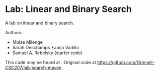 # Lab: Linear and Binary Search

A lab on linear and binary search.

Authors:

* Moise Milenge
* Sarah Deschamps
*Jana Vadillo
* Samuel A. Rebelsky (starter code)

This code may be found at <INSERT-URL>. Original code at <https://github.com/Grinnell-CSC207/lab-search-maven>.
